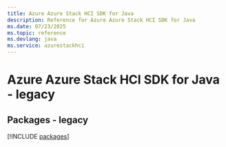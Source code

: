 ```yaml
---
title: Azure Azure Stack HCI SDK for Java
description: Reference for Azure Azure Stack HCI SDK for Java
ms.date: 07/23/2025
ms.topic: reference
ms.devlang: java
ms.service: azurestackhci
---
```

# Azure Azure Stack HCI SDK for Java - legacy
## Packages - legacy
[!INCLUDE [packages](azure-stack-hci-index.md)]